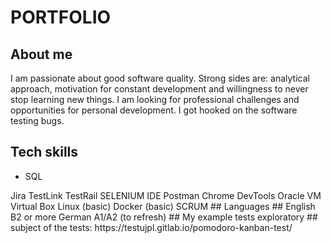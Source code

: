 # PORTFOLIO #
## About me ##
I am passionate about good software quality. Strong sides are: analytical approach, motivation for constant development and willingness to never stop learning new things. I am looking for professional challenges and opportunities for personal development. I got hooked on the software testing bugs.
## Tech skills ##
<ul> <li> SQL </li> </ul>
Jira
TestLink
TestRail
SELENIUM IDE
Postman
Chrome DevTools
Oracle VM Virtual Box
Linux (basic)
Docker (basic)
SCRUM
## Languages ##
English B2 or more
German A1/A2 (to refresh)
## My example tests exploratory ##
subject of the tests: https://testujpl.gitlab.io/pomodoro-kanban-test/ 
